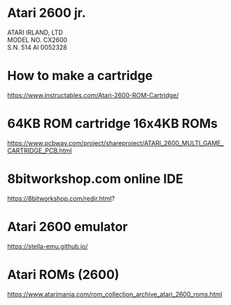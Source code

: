 # Atari 2600 jr.
ATARI IRLAND, LTD  
MODEL NO. CX2600  
S.N. 514 AI 0052328  

# How to make a cartridge
https://www.instructables.com/Atari-2600-ROM-Cartridge/  

# 64KB ROM cartridge 16x4KB ROMs
https://www.pcbway.com/project/shareproject/ATARI_2600_MULTI_GAME_CARTRIDGE_PCB.html  

# 8bitworkshop.com online IDE
https://8bitworkshop.com/redir.html?  

# Atari 2600 emulator
https://stella-emu.github.io/  

# Atari ROMs (2600)
https://www.atarimania.com/rom_collection_archive_atari_2600_roms.html  

